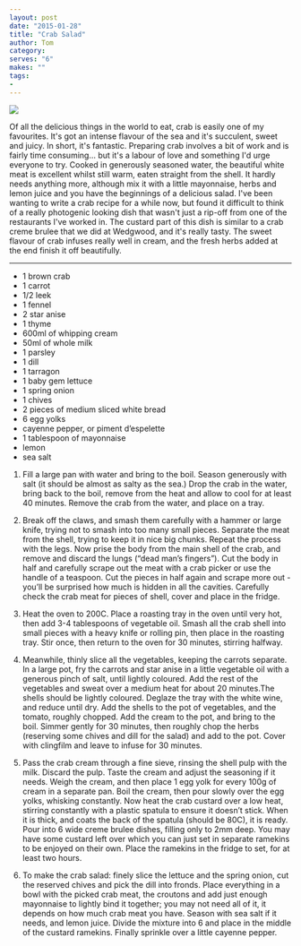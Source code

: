 ```yaml
---
layout: post
date: "2015-01-28"
title: "Crab Salad"
author: Tom
category:
serves: "6"
makes: ""
tags:
-
---
```

<img src="https://s3.eu-west-2.amazonaws.com/grubdaily/crab_salad.jpg" />

Of all the delicious things in the world to eat, crab is easily one of my favourites. It's got an intense flavour of the sea and it's succulent, sweet and juicy. In short, it's fantastic. Preparing crab involves a bit of work and is fairly time consuming... but it's a labour of love and something I'd urge everyone to try. Cooked in generously seasoned water, the beautiful white meat is excellent whilst still warm, eaten straight from the shell. It hardly needs anything more, although mix it with a little mayonnaise, herbs and lemon juice and you have the beginnings of a delicious salad. I've been wanting to write a crab recipe for a while now, but found it difficult to think of a really photogenic looking dish that wasn't just a rip-off from one of the restaurants I've worked in. The custard part of this dish is similar to a crab creme brulee that we did at Wedgwood, and it's really tasty. The sweet flavour of crab infuses really well in cream, and the fresh herbs added at the end finish it off beautifully.

---
* 1 brown crab
* 1 carrot
* 1/2 leek
* 1 fennel
* 2 star anise
* 1 thyme
* 600ml of whipping cream
* 50ml of whole milk
* 1 parsley
* 1 dill
* 1 tarragon
* 1 baby gem lettuce
* 1 spring onion
* 1 chives
* 2 pieces of medium sliced white bread
* 6 egg yolks
* cayenne pepper, or piment d’espelette
* 1 tablespoon of mayonnaise
* lemon
* sea salt

1. Fill a large pan with water and bring to the boil. Season generously with salt (it should be almost as salty as the sea.) Drop the crab in the water, bring back to the boil, remove from the heat and allow to cool for at least 40 minutes. Remove the crab from the water, and place on a tray.

2. Break off the claws, and smash them carefully with a hammer or large knife, trying not to smash into too many small pieces. Separate the meat from the shell, trying to keep it in nice big chunks. Repeat the process with the legs. Now prise the body from the main shell of the crab, and remove and discard the lungs (“dead man’s fingers”). Cut the body in half and carefully scrape out the meat with a crab picker or use the handle of a teaspoon. Cut the pieces in half again and scrape more out - you’ll be surprised how much is hidden in all the cavities. Carefully check the crab meat for pieces of shell, cover and place in the fridge.

3. Heat the oven to 200C. Place a roasting tray in the oven until very hot, then add 3-4 tablespoons of vegetable oil. Smash all the crab shell into small pieces with a heavy knife or rolling pin, then place in the roasting tray. Stir once, then return to the oven for 30 minutes, stirring halfway.

4. Meanwhile, thinly slice all the vegetables, keeping the carrots separate. In a large pot, fry the carrots and star anise in a little vegetable oil with a generous pinch of salt, until lightly coloured. Add the rest of the vegetables and sweat over a medium heat for about 20 minutes.The shells should be lightly coloured. Deglaze the tray with the white wine, and reduce until dry. Add the shells to the pot of vegetables, and the tomato, roughly chopped. Add the cream to the pot, and bring to the boil. Simmer gently for 30 minutes, then roughly chop the herbs (reserving some chives and dill for the salad) and add to the pot. Cover with clingfilm and leave to infuse for 30 minutes.

5. Pass the crab cream through a fine sieve, rinsing the shell pulp with the milk. Discard the pulp. Taste the cream and adjust the seasoning if it needs. Weigh the cream, and then place 1 egg yolk for every 100g of cream in a separate pan. Boil the cream, then pour slowly over the egg yolks, whisking constantly. Now heat the crab custard over a low heat, stirring constantly with a plastic spatula to ensure it doesn’t stick. When it is thick, and coats the back of the spatula (should be 80C), it is ready. Pour into 6 wide creme brulee dishes, filling only to 2mm deep. You may have some custard left over which you can just set in separate ramekins to be enjoyed on their own. Place the ramekins in the fridge to set, for at least two hours.

6. To make the crab salad: finely slice the lettuce and the spring onion, cut the reserved chives and pick the dill into fronds. Place everything in a bowl with the picked crab meat, the croutons and add just enough mayonnaise to lightly bind it together; you may not need all of it, it depends on how much crab meat you have. Season with sea salt if it needs, and lemon juice. Divide the mixture into 6 and place in the middle of the custard ramekins. Finally sprinkle over a little cayenne pepper.

